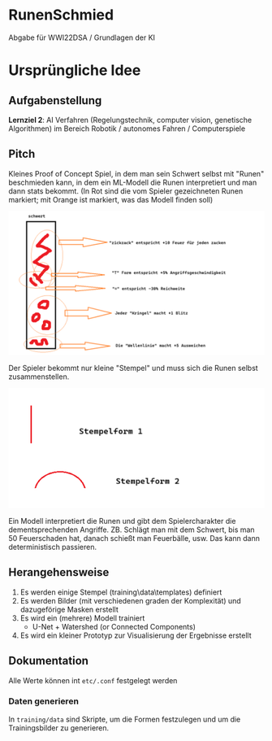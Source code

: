 # RunenSchmied

Abgabe für WWI22DSA / Grundlagen der KI 

# Ursprüngliche Idee

## Aufgabenstellung

__Lernziel 2__: AI Verfahren (Regelungstechnik, computer vision, genetische Algorithmen) im Bereich Robotik / autonomes Fahren / Computerspiele

## Pitch

Kleines Proof of Concept Spiel, in dem man sein Schwert selbst mit "Runen" beschmieden kann, in dem ein ML-Modell die Runen interpretiert und man dann stats bekommt. (In Rot sind die vom Spieler gezeichneten Runen markiert; mit Orange ist markiert, was das Modell finden soll)

![visual concept](etc/documentation_images/pitch1.png)

Der Spieler bekommt nur kleine "Stempel" und muss sich die Runen selbst zusammenstellen.

![Stempel](etc/documentation_images/pitch2.png)

Ein Modell interpretiert die Runen und gibt dem Spielercharakter die dementsprechenden Angriffe. ZB. Schlägt man mit dem Schwert, bis man 50 Feuerschaden hat, danach schießt man Feuerbälle, usw. Das kann dann deterministisch passieren.

## Herangehensweise

1) Es werden einige Stempel (training\data\templates) definiert
1) Es werden Bilder (mit verschiedenen graden der Komplexität) und dazugeförige Masken erstellt
1) Es wird ein (mehrere) Modell trainiert
    - U-Net + Watershed (or Connected Components)
1) Es wird ein kleiner Prototyp zur Visualisierung der Ergebnisse erstellt

## Dokumentation

Alle Werte können int ```etc/.conf``` festgelegt werden

### Daten generieren

In ```training/data``` sind Skripte, um die Formen festzulegen und um die Trainingsbilder zu generieren. 